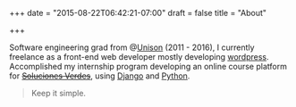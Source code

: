 +++
date = "2015-08-22T06:42:21-07:00"
draft = false
title = "About"

+++

Software engineering grad from  @[Unison](http://www.uson.mx/)  (2011 - 2016), I currently freelance as a front-end web developer mostly developing [wordpress](https://wordpress.org/).  
Accomplished my internship program developing an online course platform for ~~[Soluciones Verdes](https://www.solucionesverdes.com.mx/ "Site currently down")~~, using [Django](https://www.djangoproject.com/) and [Python](https://www.python.org/).

> Keep it simple.

<br />